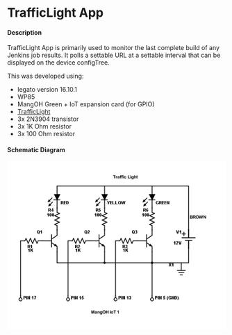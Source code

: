 TrafficLight App
==================

#### Description

TrafficLight App is primarily used to monitor the last complete build of any Jenkins job results. It polls a settable URL at a settable interval that can be displayed on the device configTree.

This was developed using:
* legato version 16.10.1
* WP85
* MangOH Green + IoT expansion card (for GPIO)
* [TrafficLight](https://www.adafruit.com/product/2993)
* 3x 2N3904 transistor
* 3x 1K Ohm resistor
* 3x 100 Ohm resistor

#### Schematic Diagram

![TrafficLight Schematic](https://github.com/JimmyHuang0904/MonitorApp/blob/master/TrafficLight-1.png)

